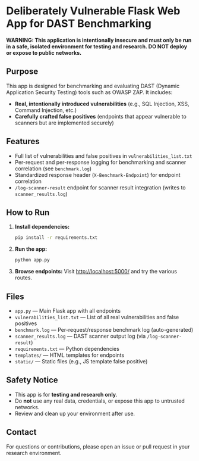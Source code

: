# Deliberately Vulnerable Flask Web App for DAST Benchmarking

**WARNING: This application is intentionally insecure and must only be run in a safe, isolated environment for testing and research. DO NOT deploy or expose to public networks.**

## Purpose

This app is designed for benchmarking and evaluating DAST (Dynamic Application Security Testing) tools such as OWASP ZAP. It includes:
- **Real, intentionally introduced vulnerabilities** (e.g., SQL Injection, XSS, Command Injection, etc.)
- **Carefully crafted false positives** (endpoints that appear vulnerable to scanners but are implemented securely)

## Features
- Full list of vulnerabilities and false positives in `vulnerabilities_list.txt`
- Per-request and per-response logging for benchmarking and scanner correlation (see `benchmark.log`)
- Standardized response header (`X-Benchmark-Endpoint`) for endpoint correlation
- `/log-scanner-result` endpoint for scanner result integration (writes to `scanner_results.log`)

## How to Run

1. **Install dependencies:**
   ```bash
   pip install -r requirements.txt
   ```
2. **Run the app:**
   ```bash
   python app.py
   ```
3. **Browse endpoints:**
   Visit [http://localhost:5000/](http://localhost:5000/) and try the various routes.


## Files
- `app.py` — Main Flask app with all endpoints
- `vulnerabilities_list.txt` — List of all real vulnerabilities and false positives
- `benchmark.log` — Per-request/response benchmark log (auto-generated)
- `scanner_results.log` — DAST scanner output log (via `/log-scanner-result`)
- `requirements.txt` — Python dependencies
- `templates/` — HTML templates for endpoints
- `static/` — Static files (e.g., JS template false positive)

## Safety Notice
- This app is for **testing and research only**.
- Do **not** use any real data, credentials, or expose this app to untrusted networks.
- Review and clean up your environment after use.

## Contact
For questions or contributions, please open an issue or pull request in your research environment.
